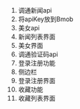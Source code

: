 1. 调通新闻api
1. 将apiKey放到Bmob
1. 美女api
1. 新闻列表界面
1. 美女界面
1. 调通验证码api
1. 登录注册功能
1. 侧边栏
1. 登录注册界面
1. 收藏功能
1. 收藏列表界面
